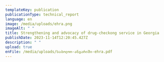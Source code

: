 ```yaml
---
templateKey: publication
publicationType: technical_report
language: en
image: /media/uploads/ehra.png
imageAlt: " "
title: Strengthening and advocacy of drug-checkong service in Georgia
publishDate: 2023-11-14T12:20:45.427Z
description: " "
upload: true
enFile: /media/uploads/საბოლოო-ანგარიში-ehra.pdf
---
```

